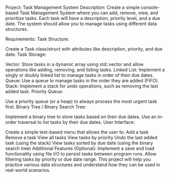 Project: Task Management System
Description:
Create a simple console-based Task Management System where you can add, remove, view, and prioritize tasks. Each task will have a description, priority level, and a due date. The system should allow you to manage tasks using different data structures.

Requirements:
Task Structure:

Create a Task class/struct with attributes like description, priority, and due date.
Task Storage:

Vector: Store tasks in a dynamic array using std::vector and allow operations like adding, removing, and listing tasks.
Linked List: Implement a singly or doubly linked list to manage tasks in order of their due dates.
Queue: Use a queue to manage tasks in the order they are added (FIFO).
Stack: Implement a stack for undo operations, such as removing the last added task.
Priority Queue:

Use a priority queue (or a heap) to always process the most urgent task first.
Binary Tree / Binary Search Tree:

Implement a binary tree to store tasks based on their due dates. Use an in-order traversal to list tasks by their due dates.
User Interface:

Create a simple text-based menu that allows the user to:
Add a task
Remove a task
View all tasks
View tasks by priority
Undo the last added task (using the stack)
View tasks sorted by due date (using the binary search tree)
Additional Features (Optional):
Implement a save and load functionality using file I/O to persist tasks between program runs.
Allow filtering tasks by priority or due date range.
This project will help you practice various data structures and understand how they can be used in real-world scenarios.

